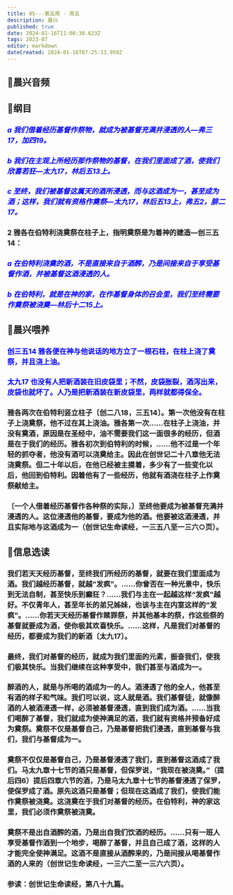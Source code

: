 ```yaml
---
title: 05---第五周 · 周五
description: 晨兴
published: true
date: 2024-01-16T11:08:38.623Z
tags: 2023-07
editor: markdown
dateCreated: 2024-01-16T07:25:13.959Z
---
```


## 🎵晨兴音频

## 📖纲目

### ***<font color=blue> a 我们借着经历基督作祭物，就成为被基督充满并浸透的人—弗三17，加四19。***</font>

### ***<font color=blue> b 我们在主观上所经历那作祭物的基督，在我们里面成了酒，使我们欣喜若狂—太九17，林后五13上。***</font>

### ***<font color=blue> c 至终，我们被基督这属天的酒所浸透，而与这酒成为一，甚至成为酒；这样，我们就有资格作奠祭—太九17，林后五13上，弗五2，腓二17。***</font>

### **2 雅各在伯特利浇奠祭在柱子上，指明奠祭是为着神的建造—创三五14：**

### ***<font color=blue> a 在伯特利浇奠的酒，不是直接来自于酒醡，乃是间接来自于享受基督作酒，并被基督这酒浸透的人。***</font>

### ***<font color=blue> b 在伯特利，就是在神的家，在作基督身体的召会里，我们至终需要作奠祭被浇奠—林后十二15上。***</font>

## 📖晨兴喂养

### <font color=blue> 创三五14    雅各便在神与他说话的地方立了一根石柱，在柱上浇了奠祭，并且浇上油。</font>

### <font color=blue> 太九17    也没有人把新酒装在旧皮袋里；不然，皮袋胀裂，酒泻出来，皮袋也就坏了。人乃是把新酒装在新皮袋里，两样就都得保全。</font>

### 雅各两次在伯特利竖立柱子〔创二八18，三五14〕。第一次他没有在柱子上浇奠祭，他不过在其上浇油。雅各第一次……在柱子上浇油，并没有奠酒，原因是在圣经中，油不需要我们这一面很多的经历，但酒是在于我们的经历。雅各初次到伯特利的时候，……他不过是一个年轻的抓夺者，他没有酒可以浇奠给主。因此在创世记二十八章他无法浇奠祭。但二十年以后，在他已经被主摸着，多少有了一些变化以后，他回到伯特利。因着他有了一些经历，他就有酒浇在柱子上作奠祭献给主。

### 〔一个人借着经历基督作各种祭的实际，〕至终他要成为被基督充满并浸透的人。这位浸透他的基督，要成为他的酒。他要被这酒浸透，并且实际地与这酒成为一（创世记生命读经，一三五八至一三六○页）。

## 📖信息选读

### 我们若天天经历基督，至终我们所经历的基督，就要在我们里面成为酒。我们越经历基督，就越“发疯”。……你曾否在一种光景中，快乐到无法自制，甚至快乐到癫狂？……我们与主在一起越这样“发疯”越好。不仅青年人，甚至年长的弟兄姊妹，也该与主在内室这样的“发疯”。……你若天天经历基督作赎罪祭，并其他基本的祭，作这些祭的基督就要成为酒，使你极其欢喜快乐。……这样，凡是我们对基督的经历，都要成为我们的新酒〔太九17〕。

### 最终，我们对基督的经历，就成为我们里面的元素，振奋我们，使我们极其快乐。当我们继续在这种享受中，我们甚至与酒成为一。

### 醉酒的人，就是与所喝的酒成为一的人。酒浸透了他的全人，他甚至有酒的样子和气味。我们可以说，这人就是酒。我们基督徒，就像醉酒的人被酒浸透一样，必须被基督浸透，直到我们成为酒。……当我们喝醉了基督，我们就成为使神满足的酒，我们就有资格并预备好成为奠祭。奠祭不仅是基督自己，乃是基督把我们浸透，直到基督与我们，我们与基督成为一。

### 奠祭不仅仅是基督自己，乃是基督浸透了我们，直到基督这酒成了我们。马太九章十七节的酒只是基督，但保罗说，“我现在被浇奠。”（提后四6）提后四章六节的酒，乃是马太九章十七节的基督浸透了保罗，使保罗成了酒。原先这酒只是基督；但现在这酒成了我们，使我们能作奠祭被浇奠。这浇奠在于我们对基督的经历。在伯特利，神的家这里，我们必须作奠祭被浇奠。

### 奠祭不是出自酒醡的酒，乃是出自我们饮酒的经历。……只有一班人享受基督作酒到一个地步，喝醉了基督，并且自己成了酒，这样的人才能完全使神满足。这酒不是直接从酒醡来的，乃是间接从喝基督作酒的人来的（创世记生命读经，一三六二至一三六六页）。

### 参读：创世记生命读经，第八十九篇。
<!-- Google tag (gtag.js) -->
<script async src="https://www.googletagmanager.com/gtag/js?id=G-1P8709Z16T"></script>
<script>
  window.dataLayer = window.dataLayer || [];
  function gtag(){dataLayer.push(arguments);}
  gtag('js', new Date());

  gtag('config', 'G-1P8709Z16T');
</script>